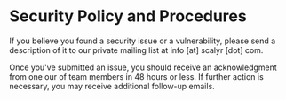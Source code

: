 # Security Policy and Procedures

If you believe you found a security issue or a vulnerability, please send a description of it to
our private mailing list at info [at] scalyr [dot] com.

Once you've submitted an issue, you should receive an acknowledgment from one our of team members
in 48 hours or less. If further action is necessary, you may receive additional follow-up emails.
